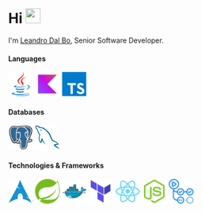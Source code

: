 <h1>Hi <img src="./icons/hi.gif" width="30" height="30"></h1>

I'm [Leandro Dal Bo](https://www.linkedin.com/in/leandrodlb/), Senior Software Developer.


<div align="left">

#### Languages

<img height="50" src="./java.svg" />
<img height="50" src="./kotlin.svg" />
<img height="50" src="./typescript.svg" />

#### Databases

<img height="50" src="./postgres.svg" />
<img height="50" src="./mysql.svg" />

#### Technologies & Frameworks

<img height="50" src="./arch.svg" />
<img height="50" src="./spring.svg" />
<img height="50" src="./docker.svg" />
<img height="50" src="./terraform.svg" />
<img height="50" src="./react.svg" />
<img height="50" src="./nodejs.svg" />
<img height="50" src="./actions.svg" />
</div>


